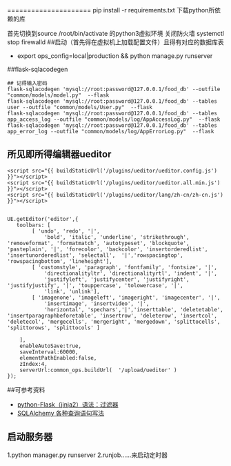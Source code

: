 =====================
pip install -r requirements.txt 下载python所依赖的库

首先切换到source /root/bin/activate 的python3虚拟环境
关闭防火墙 systemctl stop firewalld
##启动（首先得在虚拟机上加载配置文件）且得有对应的数据库表
* export ops_config=local|production && python manage.py runserver

##flask-sqlacodegen

    ## 记得输入密码
    flask-sqlacodegen 'mysql://root:password@127.0.0.1/food_db' --outfile "common/models/model.py"  --flask
    flask-sqlacodegen 'mysql://root:password@127.0.0.1/food_db' --tables user --outfile "common/models/User.py"  --flask
    flask-sqlacodegen 'mysql://root:password@127.0.0.1/food_db' --tables app_access_log --outfile "common/models/log/AppAccessLog.py"  --flask
    flask-sqlacodegen 'mysql://root:password@127.0.0.1/food_db' --tables app_error_log --outfile "common/models/log/AppErrorLog.py"  --flask

## 所见即所得编辑器ueditor

    <script src="{{ buildStaticUrl('/plugins/ueditor/ueditor.config.js') }}"></script>
    <script src="{{ buildStaticUrl('/plugins/ueditor/ueditor.all.min.js') }}"></script>
    <script src="{{ buildStaticUrl('/plugins/ueditor/lang/zh-cn/zh-cn.js') }}"></script>


    UE.getEditor('editor',{
       toolbars: [
            [ 'undo', 'redo', '|',
                'bold', 'italic', 'underline', 'strikethrough', 'removeformat', 'formatmatch', 'autotypeset', 'blockquote', 'pasteplain', '|', 'forecolor', 'backcolor', 'insertorderedlist', 'insertunorderedlist', 'selectall',  '|','rowspacingtop', 'rowspacingbottom', 'lineheight'],
            [ 'customstyle', 'paragraph', 'fontfamily', 'fontsize', '|',
                'directionalityltr', 'directionalityrtl', 'indent', '|',
                'justifyleft', 'justifycenter', 'justifyright', 'justifyjustify', '|', 'touppercase', 'tolowercase', '|',
                'link', 'unlink'],
            [ 'imagenone', 'imageleft', 'imageright', 'imagecenter', '|',
                'insertimage', 'insertvideo', '|',
                'horizontal', 'spechars','|','inserttable', 'deletetable', 'insertparagraphbeforetable', 'insertrow', 'deleterow', 'insertcol', 'deletecol', 'mergecells', 'mergeright', 'mergedown', 'splittocells', 'splittorows', 'splittocols' ]

        ],
        enableAutoSave:true,
        saveInterval:60000,
        elementPathEnabled:false,
        zIndex:4,
        serverUrl:common_ops.buildUrl(  '/upload/ueditor' )
    });



##可参考资料
* [python-Flask（jinja2）语法：过滤器](https://www.jianshu.com/p/3127ac233518)
* [SQLAlchemy 各种查询语句写法](https://wxnacy.com/2017/08/14/python-2017-08-14-sqlalchemy-filter/)

## 启动服务器
1.python manager.py runserver
2.runjob......来启动定时器